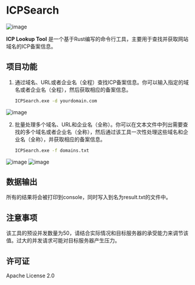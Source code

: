 # ICPSearch
![image](https://github.com/A10ha/ICPSearch/assets/60035496/aac89a45-388a-4ba7-8228-89cad1854470)

**ICP Lookup Tool** 是一个基于Rust编写的命令行工具，主要用于查找并获取网站域名的ICP备案信息。

## 项目功能

1. 通过域名、URL或者企业名（全程）查找ICP备案信息。你可以输入指定的域名或者企业名（全程），然后获取相应的备案信息。

   ```bash
   ICPSearch.exe -d yourdomain.com
   ```
![image](https://github.com/A10ha/ICPSearch/assets/60035496/ab51e053-fc2c-4736-9ddc-a59fa87ae734)

2. 批量处理多个域名、URL和企业名（全称）。你可以在文本文件中列出需要查找的多个域名或者企业名（全称），然后通过该工具一次性处理这些域名和企业名（全称），并获取相应的备案信息。

   ```bash
   ICPSearch.exe -f domains.txt
   ```
![image](https://github.com/A10ha/ICPSearch/assets/60035496/b4237cf1-af88-40cf-9b42-e96d23ee6e37)
![image](https://github.com/A10ha/ICPSearch/assets/60035496/f83b1206-4da1-43fd-9109-a6e3361fc7f6)

## 数据输出

所有的结果将会被打印到console，同时写入到名为result.txt的文件中。

## 注意事项

该工具的预设并发数量为50，请结合实际情况和目标服务器的承受能力来调节该值。过大的并发请求可能对目标服务器产生压力。

## 许可证

Apache License 2.0

